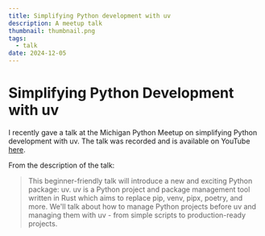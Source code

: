 ```yaml
---
title: Simplifying Python development with uv
description: A meetup talk
thumbnail: thumbnail.png
tags:
  - talk
date: 2024-12-05
---
```


# Simplifying Python Development with uv

I recently gave a talk at the Michigan Python Meetup on simplifying Python development with uv. The talk was recorded and is available on YouTube [here](https://www.youtube.com/watch?v=Nv9r99bOFPg).

From the description of the talk:

> This beginner-friendly talk will introduce a new and exciting Python package: uv. uv is a Python project and package management tool written in Rust which aims to replace pip, venv, pipx, poetry, and more. We'll talk about how to manage Python projects before uv and managing them with uv - from simple scripts to production-ready projects.

